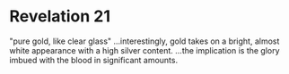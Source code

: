 # Revelation 21

"pure gold, like clear glass"
...interestingly, gold takes on a bright, almost white appearance with a high silver content.
...the implication is the glory imbued with the blood in significant amounts. 
